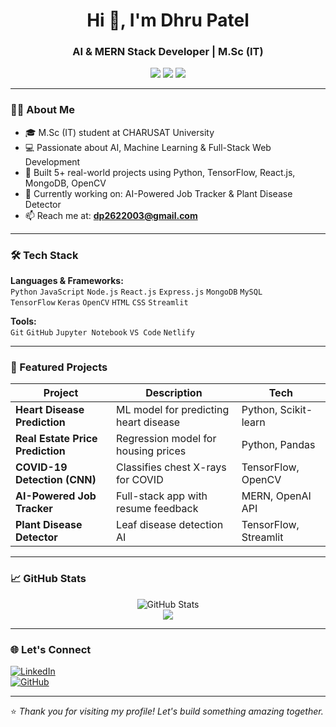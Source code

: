 <h1 align="center">Hi 👋, I'm Dhru Patel</h1>
<h3 align="center">AI & MERN Stack Developer | M.Sc (IT)</h3>

<p align="center">
  <img src="https://img.shields.io/badge/AI-Developer-blue" />
  <img src="https://img.shields.io/badge/MERN-Stack-informational" />
  <img src="https://img.shields.io/badge/Open%20to%20Work-✔️-brightgreen" />
</p>

---

### 👨‍💻 About Me

- 🎓 M.Sc (IT) student at CHARUSAT University  
- 💻 Passionate about AI, Machine Learning & Full-Stack Web Development  
- 🚀 Built 5+ real-world projects using Python, TensorFlow, React.js, MongoDB, OpenCV  
- 🔭 Currently working on: AI-Powered Job Tracker & Plant Disease Detector  
- 📫 Reach me at: **dp2622003@gmail.com**

---

### 🛠️ Tech Stack

**Languages & Frameworks:**  
`Python` `JavaScript` `Node.js` `React.js` `Express.js` `MongoDB` `MySQL`  
`TensorFlow` `Keras` `OpenCV` `HTML` `CSS` `Streamlit`

**Tools:**  
`Git` `GitHub` `Jupyter Notebook` `VS Code` `Netlify`

---

### 📂 Featured Projects

| Project | Description | Tech |
|--------|-------------|------|
| **Heart Disease Prediction** | ML model for predicting heart disease | Python, Scikit-learn |
| **Real Estate Price Prediction** | Regression model for housing prices | Python, Pandas |
| **COVID-19 Detection (CNN)** | Classifies chest X-rays for COVID | TensorFlow, OpenCV |
| **AI-Powered Job Tracker** | Full-stack app with resume feedback | MERN, OpenAI API |
| **Plant Disease Detector** | Leaf disease detection AI | TensorFlow, Streamlit |

---

### 📈 GitHub Stats

<p align="center">
  <img src="https://github-readme-stats.vercel.app/api?username=PatelDHRU26&show_icons=true&theme=radical" alt="GitHub Stats" />
  <br/>
  <img src="https://github-readme-streak-stats.herokuapp.com?user=PatelDHRU26&theme=radical&hide_border=false" />
</p>

---

### 🌐 Let's Connect

[![LinkedIn](https://img.shields.io/badge/LinkedIn-blue?style=for-the-badge&logo=linkedin)](https://www.linkedin.com/in/dhru-patel26)  
[![GitHub](https://img.shields.io/badge/GitHub-181717?style=for-the-badge&logo=github)](https://github.com/PatelDHRU26)

---

⭐️ *Thank you for visiting my profile! Let's build something amazing together.*
